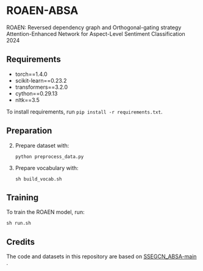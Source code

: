 # ROAEN-ABSA
ROAEN: Reversed dependency graph and Orthogonal-gating strategy Attention-Enhanced Network for Aspect-Level Sentiment Classification  
2024

## Requirements

- torch==1.4.0
- scikit-learn==0.23.2
- transformers==3.2.0
- cython==0.29.13
- nltk==3.5

To install requirements, run `pip install -r requirements.txt`.

## Preparation

2. Prepare dataset with:

   `python preprocess_data.py`

3. Prepare vocabulary with:

   `sh build_vocab.sh`

## Training

To train the ROAEN model, run:

`sh run.sh`

## Credits

The code and datasets in this repository are based on [SSEGCN_ABSA-main](https://github.com/zhangzheng1997/SSEGCN-ABSA) .

